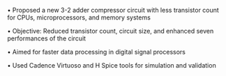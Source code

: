 •	Proposed a new 3-2 adder compressor circuit with less transistor count for CPUs, microprocessors, and memory systems 

•	Objective: Reduced transistor count, circuit size, and enhanced seven performances of the circuit 

•	Aimed for faster data processing in digital signal processors 

•	Used Cadence Virtuoso and H Spice tools for simulation and validation
